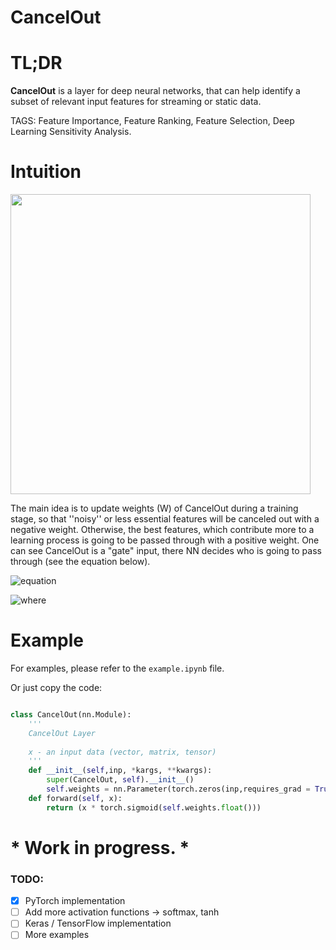 # CancelOut
# TL;DR
**CancelOut** is a layer for deep neural networks, that can help identify a subset of relevant input features for streaming or static data.  

TAGS: Feature Importance, Feature Ranking, Feature Selection, Deep Learning Sensitivity Analysis.

# Intuition 

<img src="http://vadimborisov.com/CancelOut.png" width="480">

The main idea is to update weights (W) of CancelOut during a training stage, so that ''noisy'' or less essential features will be canceled out with a negative weight. Otherwise, the best features, which contribute more to a learning process is going to be passed through with a positive weight. One can see CancelOut is a "gate" input, there NN decides who is going to pass through (see the equation below). 

![equation](https://latex.codecogs.com/gif.latex?CancelOut(\boldsymbol{X})&space;=&space;\boldsymbol{X}&space;\odot&space;g&space;({W_{CO}}))

![where](https://latex.codecogs.com/gif.latex?$\hspace{2mm}&space;where&space;$\boldsymbol{X}$&space;is&space;an&space;input&space;vector&space;$\boldsymbol{X}&space;\in&space;\mathbb{R}^N$,&space;$W_{CO}$&space;is&space;a&space;weight&space;vector&space;$W_{CO}&space;\in&space;\mathbb{R}^N$,&space;$N$&space;is&space;a&space;feature&space;size,&space;and&space;$g$&space;is&space;an&space;activation&space;function.&space;Note,&space;$g(x)$&space;denotes&space;here&space;elementwise&space;application,&space;e.g.&space;$&space;\boldsymbol{X}&space;=\begin{bmatrix}&space;a&space;\\&space;b&space;\\&space;c&space;\\&space;\end{bmatrix}&space;$,&space;then&space;$g(\boldsymbol{X})&space;=&space;g\biggl(\begin{bmatrix}&space;a&space;\\&space;b&space;\\&space;c&space;\\&space;\end{bmatrix}\biggl)&space;=&space;\biggl(\begin{bmatrix}&space;g(a)&space;\\&space;g(b)&space;\\&space;g(c)&space;\\&space;\end{bmatrix}\bigg)$.)

# Example 

For examples, please refer to the `example.ipynb` file.  

Or just copy the code: 

```python

class CancelOut(nn.Module):
    '''
    CancelOut Layer
    
    x - an input data (vector, matrix, tensor)
    '''
    def __init__(self,inp, *kargs, **kwargs):
        super(CancelOut, self).__init__()
        self.weights = nn.Parameter(torch.zeros(inp,requires_grad = True) + 4)
    def forward(self, x):
        return (x * torch.sigmoid(self.weights.float()))
```


#  * Work in progress. *

### TODO:
- [x] PyTorch implementation
- [ ] Add more activation functions -> softmax, tanh 
- [ ] Keras / TensorFlow implementation 
- [ ] More examples 
